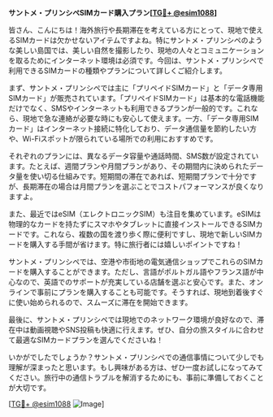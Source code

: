 **サントメ・プリンシペSIMカード購入プラン[[TG💪+ @esim1088](https://t.me/s/esim1088)]**

皆さん、こんにちは！海外旅行や長期滞在を考えている方にとって、現地で使えるSIMカードは欠かせないアイテムですよね。特にサントメ・プリンシペのような美しい島国では、美しい自然を撮影したり、現地の人々とコミュニケーションを取るためにインターネット環境は必須です。今回は、サントメ・プリンシペで利用できるSIMカードの種類やプランについて詳しくご紹介します。

まず、サントメ・プリンシペでは主に「プリペイドSIMカード」と「データ専用SIMカード」が販売されています。「プリペイドSIMカード」は基本的な電話機能だけでなく、SMSやインターネットも利用できるプランが一般的です。これなら、現地で急な連絡が必要な時にも安心して使えます。一方、「データ専用SIMカード」はインターネット接続に特化しており、データ通信量を節約したい方や、Wi-Fiスポットが限られている場所での利用におすすめです。

それぞれのプランには、異なるデータ容量や通話時間、SMS数が設定されています。たとえば、週間プランや月間プランがあり、その期間内に決められたデータ量を使い切る仕組みです。短期間の滞在であれば、短期間プランで十分ですが、長期滞在の場合は月間プランを選ぶことでコストパフォーマンスが良くなりますよ。

また、最近ではeSIM（エレクトロニックSIM）も注目を集めています。eSIMは物理的なカードを持たずにスマホやタブレットに直接インストールできるSIMカードです。これなら、複数の国を渡り歩く際に便利ですし、現地で新しいSIMカードを購入する手間が省けます。特に旅行者には嬉しいポイントですね！

サントメ・プリンシペでは、空港や市街地の電気通信ショップでこれらのSIMカードを購入することができます。ただし、言語がポルトガル語やフランス語が中心なので、英語でのサポートが充実している店舗を選ぶと安心です。また、オンラインで事前にプランを購入することも可能です。そうすれば、現地到着後すぐに使い始められるので、スムーズに滞在を開始できます。

最後に、サントメ・プリンシペでは現地でのネットワーク環境が良好なので、滞在中は動画視聴やSNS投稿も快適に行えます。ぜひ、自分の旅スタイルに合わせて最適なSIMカードプランを選んでくださいね！

いかがでしたでしょうか？サントメ・プリンシペでの通信事情について少しでも理解が深まったと思います。もし興味がある方は、ぜひ一度お試しになってみてください。旅行中の通信トラブルを解消するためにも、事前に準備しておくことが大切です。

[[TG💪+ @esim1088](https://t.me/s/esim1088) ![Image](https://i.postimg.cc/Y0z9fWf4/image.png)]